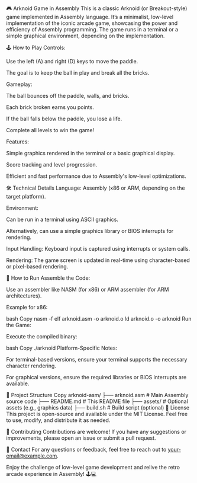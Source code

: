 🎮 Arknoid Game in Assembly
This is a classic Arknoid (or Breakout-style) game implemented in Assembly language. It’s a minimalist, low-level implementation of the iconic arcade game, showcasing the power and efficiency of Assembly programming. The game runs in a terminal or a simple graphical environment, depending on the implementation.

🕹️ How to Play
Controls:

Use the left (A) and right (D) keys to move the paddle.

The goal is to keep the ball in play and break all the bricks.

Gameplay:

The ball bounces off the paddle, walls, and bricks.

Each brick broken earns you points.

If the ball falls below the paddle, you lose a life.

Complete all levels to win the game!

Features:

Simple graphics rendered in the terminal or a basic graphical display.

Score tracking and level progression.

Efficient and fast performance due to Assembly's low-level optimizations.

🛠️ Technical Details
Language: Assembly (x86 or ARM, depending on the target platform).

Environment:

Can be run in a terminal using ASCII graphics.

Alternatively, can use a simple graphics library or BIOS interrupts for rendering.

Input Handling: Keyboard input is captured using interrupts or system calls.

Rendering: The game screen is updated in real-time using character-based or pixel-based rendering.

🚀 How to Run
Assemble the Code:

Use an assembler like NASM (for x86) or ARM assembler (for ARM architectures).

Example for x86:

bash
Copy
nasm -f elf arknoid.asm -o arknoid.o
ld arknoid.o -o arknoid
Run the Game:

Execute the compiled binary:

bash
Copy
./arknoid
Platform-Specific Notes:

For terminal-based versions, ensure your terminal supports the necessary character rendering.

For graphical versions, ensure the required libraries or BIOS interrupts are available.

📂 Project Structure
Copy
arknoid-asm/
├── arknoid.asm              # Main Assembly source code
├── README.md                # This README file
├── assets/                  # Optional assets (e.g., graphics data)
├── build.sh                 # Build script (optional)
📜 License
This project is open-source and available under the MIT License. Feel free to use, modify, and distribute it as needed.

🎉 Contributing
Contributions are welcome! If you have any suggestions or improvements, please open an issue or submit a pull request.

📧 Contact
For any questions or feedback, feel free to reach out to your-email@example.com.

Enjoy the challenge of low-level game development and relive the retro arcade experience in Assembly! 🕹️💻
